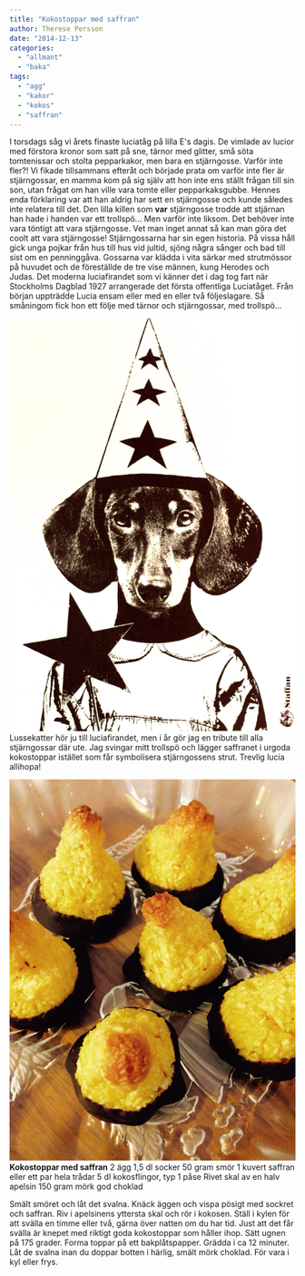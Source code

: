 ```yaml
---
title: "Kokostoppar med saffran"
author: Therese Persson
date: "2014-12-13"
categories: 
  - "allmant"
  - "baka"
tags: 
  - "agg"
  - "kakor"
  - "kokos"
  - "saffran"
---
```


I torsdags såg vi årets finaste luciatåg på lilla E's dagis. De vimlade av lucior med förstora kronor som satt på sne, tärnor med glitter, små söta tomtenissar och stolta pepparkakor, men bara en stjärngosse. Varför inte fler?! Vi fikade tillsammans efteråt och började prata om varför inte fler är stjärngossar, en mamma kom på sig själv att hon inte ens ställt frågan till sin son, utan frågat om han ville vara tomte eller pepparkaksgubbe. Hennes enda förklaring var att han aldrig har sett en stjärngosse och kunde således inte relatera till det. Den lilla killen som **var** stjärngosse trodde att stjärnan han hade i handen var ett trollspö... Men varför inte liksom. Det behöver inte vara töntigt att vara stjärngosse. Vet man inget annat så kan man göra det coolt att vara stjärngosse! Stjärngossarna har sin egen historia. På vissa håll gick unga pojkar från hus till hus vid jultid, sjöng några sånger och bad till sist om en penninggåva. Gossarna var klädda i vita särkar med strutmössor på huvudet och de föreställde de tre vise männen, kung Herodes och Judas. Det moderna luciafirandet som vi känner det i dag tog fart när Stockholms Dagblad 1927 arrangerade det första offentliga Luciatåget. Från början uppträdde Lucia ensam eller med en eller två följeslagare. Så småningom fick hon ett följe med tärnor och stjärngossar, med trollspö...  
  
![IMG_6002.JPG](/static/img/IMG_6002.jpg)
Lussekatter hör ju till luciafirandet, men i år gör jag en tribute till alla stjärngossar där ute. Jag svingar mitt trollspö och lägger saffranet i urgoda kokostoppar istället som får symbolisera stjärngossens strut. Trevlig lucia allihopa!  
  
![IMG_6004.JPG](/static/img/IMG_6004.jpg)
**Kokostoppar med saffran** 2 ägg 1,5 dl socker 50 gram smör 1 kuvert saffran eller ett par hela trådar 5 dl kokosflingor, typ 1 påse Rivet skal av en halv apelsin 150 gram mörk god choklad

Smält smöret och låt det svalna. Knäck äggen och vispa pösigt med sockret och saffran. Riv i apelsinens yttersta skal och rör i kokosen. Ställ i kylen för att svälla en timme eller två, gärna över natten om du har tid. Just att det får svälla är knepet med riktigt goda kokostoppar som håller ihop. Sätt ugnen på 175 grader. Forma toppar på ett bakplåtspapper. Grädda i ca 12 minuter. Låt de svalna inan du doppar botten i härlig, smält mörk choklad. För vara i kyl eller frys.
